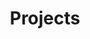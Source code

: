---
layout: projects
permalink: /projects/
title: Projects
tagline: My portfolio
image:
  feature: texture-feature-05.jpg
---